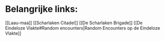 # Belangrijke links:
[[Laau-maa]]
[[Scharlaken Citadel]]
[[De Scharlaken Brigade]]
[[De Eindeloze Vlakte#Random encounters|Random Encounters op de Eindeloze Vlakte]]

